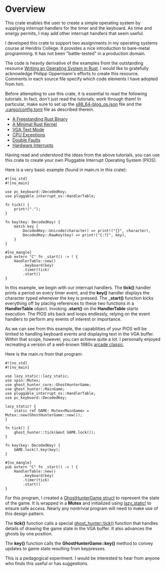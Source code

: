# Overview

This crate enables the user to create a simple operating system by supplying interrupt handlers
for the timer and the keyboard. As time and energy permits, I may add other interrupt handlers
that seem useful.

I developed this crate to support two assignments in my operating systems course at Hendrix
College. It provides a nice introduction to bare-metal programming. It has not been
"battle-tested" in a production domain.

The code is heavily derivative of the examples from the outstanding resource
[Writing an Operating System in Rust](https://os.phil-opp.com/). I would like to gratefully
acknowledge Philipp Oppermann's efforts to create this resource. Comments in each source file
specify which code elements I have adopted from him.

Before attempting to use this crate, it is essential to read the following tutorials. In fact,
don't just read the tutorials; work through them! In particular, make sure to set up the
[x86_64-blog_os.json](https://os.phil-opp.com/minimal-rust-kernel/) file and the
[.cargo/config.toml](https://os.phil-opp.com/minimal-rust-kernel/) file as described therein.
- [A Freestanding Rust Binary](https://os.phil-opp.com/freestanding-rust-binary/)
- [A Minimal Rust Kernel](https://os.phil-opp.com/minimal-rust-kernel/)
- [VGA Text Mode](https://os.phil-opp.com/vga-text-mode/)
- [CPU Exceptions](https://os.phil-opp.com/cpu-exceptions/)
- [Double Faults](https://os.phil-opp.com/double-fault-exceptions/)
- [Hardware Interrupts](https://os.phil-opp.com/hardware-interrupts/)

Having read and understood the ideas from the above tutorials, you can use this crate to create
your own Pluggable Interrupt Operating System (PIOS).

Here is a very basic example (found in main.rs in this crate):
```
#![no_std]
#![no_main]

use pc_keyboard::DecodedKey;
use pluggable_interrupt_os::HandlerTable;

fn tick() {
    print!(".");
}

fn key(key: DecodedKey) {
    match key {
        DecodedKey::Unicode(character) => print!("{}", character),
        DecodedKey::RawKey(key) => print!("{:?}", key),
    }
}

#[no_mangle]
pub extern "C" fn _start() -> ! {
    HandlerTable::new()
        .keyboard(key)
        .timer(tick)
        .start()
}
```

In this example, we begin with our interrupt handlers. The **tick()** handler prints a period
on every timer event, and the **key()** handler displays the character typed whenever the
key is pressed. The **_start()** function kicks everything off by placing references to these
two functions in a **HandlerTable** object. Invoking **.start()** on the **HandlerTable**
starts execution. The PIOS sits back and loops endlessly, relying on the event handlers to
perform any events of interest or importance.

As we can see from this example, the capabilities of your PIOS will be
limited to handling keyboard events and displaying text in the VGA buffer. Within that scope,
however, you can achieve quite a lot. I personally enjoyed recreating a version of a
well-known 1980s [arcade classic](https://github.com/gjf2a/ghost_hunter).

Here is the main.rs from that program:
```
#![no_std]
#![no_main]

use lazy_static::lazy_static;
use spin::Mutex;
use ghost_hunter_core::GhostHunterGame;
use ghost_hunter::MainGame;
use pluggable_interrupt_os::HandlerTable;
use pc_keyboard::DecodedKey;

lazy_static! {
    static ref GAME: Mutex<MainGame> = Mutex::new(GhostHunterGame::new());
}

fn tick() {
    ghost_hunter::tick(&mut GAME.lock());
}

fn key(key: DecodedKey) {
    GAME.lock().key(key);
}

#[no_mangle]
pub extern "C" fn _start() -> ! {
    HandlerTable::new()
        .keyboard(key)
        .timer(tick)
        .start()
}
```

For this program, I created a
[GhostHunterGame struct](https://github.com/gjf2a/ghost_hunter_core/blob/master/src/lib.rs)
to represent the state of the game. It is wrapped in a **Mutex** and initialized using
[lazy_static!](https://docs.rs/lazy_static/1.4.0/lazy_static/) to ensure safe access. Nearly
any nontrivial program will need to make use of this design pattern.

The **tick()** function calls a special
[ghost_hunter::tick()](https://github.com/gjf2a/ghost_hunter/blob/master/src/lib.rs) function
that handles details of drawing the game state in the VGA buffer. It also advances the ghosts
by one position.

The **key()** function calls the **GhostHunterGame::key()** method to convey updates to game
state resulting from keypresses.

This is a pedagogical experiment. I would be interested to hear from anyone who
finds this useful or has suggestions.

